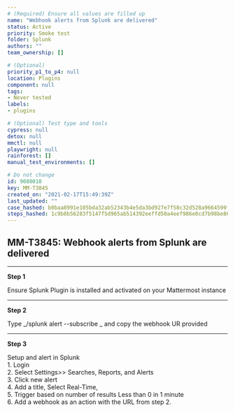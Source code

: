 ```yaml
---
# (Required) Ensure all values are filled up
name: "Webhook alerts from Splunk are delivered"
status: Active
priority: Smoke test
folder: Splunk
authors: ""
team_ownership: []

# (Optional)
priority_p1_to_p4: null
location: Plugins
component: null
tags: 
- Never tested
labels: 
- plugins

# (Optional) Test type and tools
cypress: null
detox: null
mmctl: null
playwright: null
rainforest: []
manual_test_environments: []

# Do not change
id: 9080010
key: MM-T3845
created_on: "2021-02-17T15:49:39Z"
last_updated: ""
case_hashed: b0baa8991e105bda32ab52343b4e5da3bd927e7f58c32d528a9664599f80dbe6b8149e7f7ee8beadd5ce40f2f799c66a
steps_hashed: 1c9b8b56283f5147f5d965ab514392eeffd50a4eef986e0cd7b98be86c1ed6c9a5d33da712b80c550c18d644eee53926
---
```


<!-- (Auto-generated) Based on frontmatter's "key" and "name" -->

## MM-T3845: Webhook alerts from Splunk are delivered

---

**Step 1**

Ensure Splunk Plugin is installed and activated on your Mattermost instance

---

**Step 2**

Type \_/splunk alert --subscribe \_ and copy the webhook UR provided

---

**Step 3**

Setup and alert in Splunk\
1\. Login\
2\. Select Settings>> Searches, Reports, and Alerts\
3\. Click new alert\
4\. Add a title, Select Real-Time,\
5\. Trigger based on number of results Less than 0 in 1 minute\
6\. Add a webhook as an action with the URL from step 2.

